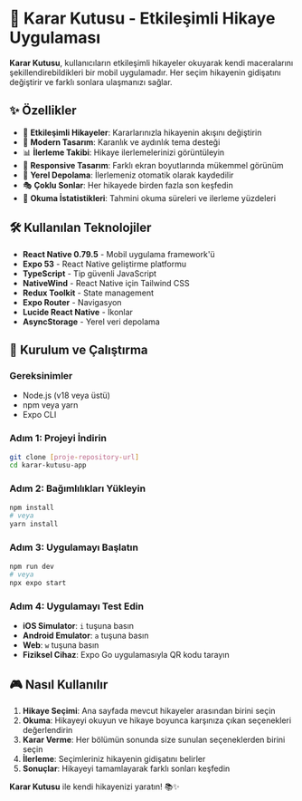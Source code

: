 # 📖 Karar Kutusu - Etkileşimli Hikaye Uygulaması

**Karar Kutusu**, kullanıcıların etkileşimli hikayeler okuyarak kendi maceralarını şekillendirebildikleri bir mobil uygulamadır. Her seçim hikayenin gidişatını değiştirir ve farklı sonlara ulaşmanızı sağlar.

## ✨ Özellikler

- 🔀 **Etkileşimli Hikayeler**: Kararlarınızla hikayenin akışını değiştirin
- 🎨 **Modern Tasarım**: Karanlık ve aydınlık tema desteği
- 📊 **İlerleme Takibi**: Hikaye ilerlemelerinizi görüntüleyin
- 📱 **Responsive Tasarım**: Farklı ekran boyutlarında mükemmel görünüm
- 💾 **Yerel Depolama**: İlerlemeniz otomatik olarak kaydedilir
- 🎭 **Çoklu Sonlar**: Her hikayede birden fazla son keşfedin
- 📖 **Okuma İstatistikleri**: Tahmini okuma süreleri ve ilerleme yüzdeleri

## 🛠️ Kullanılan Teknolojiler

- **React Native 0.79.5** - Mobil uygulama framework'ü
- **Expo 53** - React Native geliştirme platformu
- **TypeScript** - Tip güvenli JavaScript
- **NativeWind** - React Native için Tailwind CSS
- **Redux Toolkit** - State management
- **Expo Router** - Navigasyon
- **Lucide React Native** - İkonlar
- **AsyncStorage** - Yerel veri depolama


## 🚀 Kurulum ve Çalıştırma

### Gereksinimler

- Node.js (v18 veya üstü)
- npm veya yarn
- Expo CLI

### Adım 1: Projeyi İndirin

```bash
git clone [proje-repository-url]
cd karar-kutusu-app
```

### Adım 2: Bağımlılıkları Yükleyin

```bash
npm install
# veya
yarn install
```

### Adım 3: Uygulamayı Başlatın

```bash
npm run dev
# veya
npx expo start
```

### Adım 4: Uygulamayı Test Edin

- **iOS Simulator**: `i` tuşuna basın
- **Android Emulator**: `a` tuşuna basın
- **Web**: `w` tuşuna basın
- **Fiziksel Cihaz**: Expo Go uygulamasıyla QR kodu tarayın

## 🎮 Nasıl Kullanılır

1. **Hikaye Seçimi**: Ana sayfada mevcut hikayeler arasından birini seçin
2. **Okuma**: Hikayeyi okuyun ve hikaye boyunca karşınıza çıkan seçenekleri değerlendirin
3. **Karar Verme**: Her bölümün sonunda size sunulan seçeneklerden birini seçin
4. **İlerleme**: Seçimleriniz hikayenin gidişatını belirler
5. **Sonuçlar**: Hikayeyi tamamlayarak farklı sonları keşfedin


**Karar Kutusu** ile kendi hikayenizi yaratın! 📚✨ 

